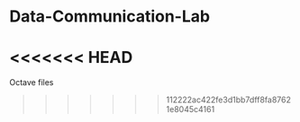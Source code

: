 # Data-Communication-Lab
<<<<<<< HEAD
=======
Octave files
>>>>>>> 112222ac422fe3d1bb7dff8fa87621e8045c4161
